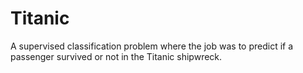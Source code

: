 # Titanic
A supervised classification problem where the job was to predict if a passenger survived or not in the Titanic shipwreck.
